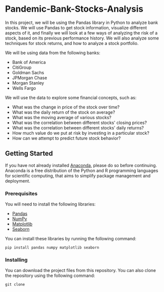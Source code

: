 # Pandemic-Bank-Stocks-Analysis

In this project, we will be using the Pandas library in Python to analyze bank stocks. We will use Pandas to get stock information, visualize different aspects of it, and finally we will look at a few ways of analyzing the risk of a stock, based on its previous performance history. We will also analyze some techniques for stock returns, and how to analyze a stock portfolio.

We will be using data from the following banks:

- Bank of America
- CitiGroup
- Goldman Sachs
- JPMorgan Chase
- Morgan Stanley
- Wells Fargo

We will use the data to explore some financial concepts, such as:

- What was the change in price of the stock over time?
- What was the daily return of the stock on average?
- What was the moving average of various stocks?
- What was the correlation between different stocks' closing prices?
- What was the correlation between different stocks' daily returns?
- How much value do we put at risk by investing in a particular stock?
- How can we attempt to predict future stock behavior?

## Getting Started

If you have not already installed [Anaconda](https://www.continuum.io/downloads), please do so before continuing. Anaconda is a free distribution of the Python and R programming languages for scientific computing, that aims to simplify package management and deployment.

### Prerequisites

You will need to install the following libraries:

- [Pandas](http://pandas.pydata.org/)
- [NumPy](http://www.numpy.org/)
- [Matplotlib](http://matplotlib.org/)
- [Seaborn](https://seaborn.pydata.org/)

You can install these libraries by running the following command:

```
pip install pandas numpy matplotlib seaborn
```

### Installing

You can download the project files from this repository. You can also clone the repository using the following command:

```
git clone
